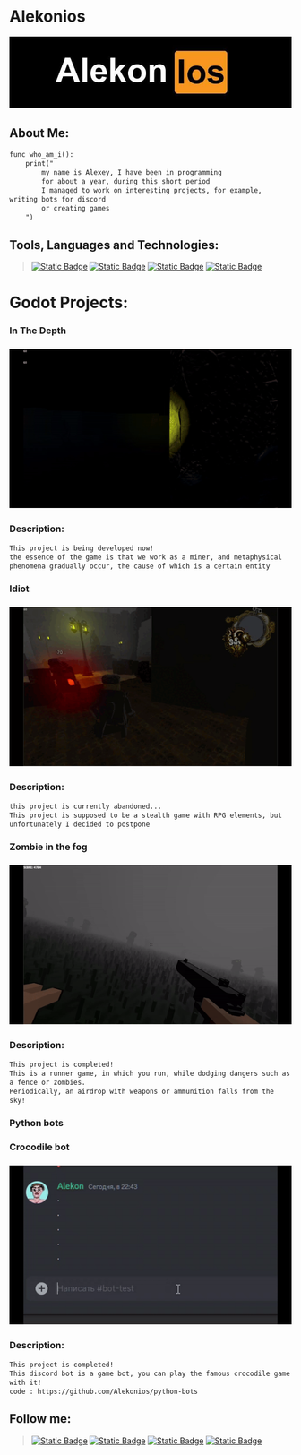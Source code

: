 # **Alekonios**
[![Header](https://github.com/Alekonios/alekonios/blob/main/images/baneer_for_git.jpg)](https://github.com/Alekonios)

## About Me:
```
func who_am_i():
    print("
        my name is Alexey, I have been in programming 
        for about a year, during this short period 
        I managed to work on interesting projects, for example, writing bots for discord 
        or creating games
    ")
```

## Tools, Languages and Technologies:
> [![Static Badge](https://img.shields.io/badge/Git-orange?style=for-the-badge&logo=git&logoColor=black)]()
[![Static Badge](https://img.shields.io/badge/ChatGPT-orange?style=for-the-badge&logo=OpenAI&logoColor=black)]()
[![Static Badge](https://img.shields.io/badge/Godot-orange?style=for-the-badge&logo=godotengine&logoColor=black)](https://godotengine.org/)
[![Static Badge](https://img.shields.io/badge/python-orange?style=for-the-badge&logo=python&logoColor=black)]()

# **Godot Projects:**
### In The Depth
### ![Collapse gif](https://github.com/Alekonios/alekonios/blob/main/images/ezgif.com-video-to-gif.gif)
### Description:
```
This project is being developed now!
the essence of the game is that we work as a miner, and metaphysical 
phenomena gradually occur, the cause of which is a certain entity

```
### Idiot
### ![Collapse gif](https://github.com/Alekonios/alekonios/blob/main/images/ezgif-6-0ecc632758.gif)
### Description:
```
this project is currently abandoned...
This project is supposed to be a stealth game with RPG elements, but unfortunately I decided to postpone

```
### Zombie in the fog
### ![Collapse gif](https://github.com/Alekonios/alekonios/blob/main/images/ezgif-4-a364a3a7f2.gif)
### Description:
```
This project is completed!
This is a runner game, in which you run, while dodging dangers such as a fence or zombies. 
Periodically, an airdrop with weapons or ammunition falls from the sky!

```

### **Python bots** 
### Crocodile bot
### ![Collapse gif](https://github.com/Alekonios/alekonios/blob/main/images/ezgif-6-9c1a194eed.gif)
### Description:

```
This project is completed!
This discord bot is a game bot, you can play the famous crocodile game with it!
code : https://github.com/Alekonios/python-bots
```

## Follow me:
>[![Static Badge](https://img.shields.io/badge/Discord-orange?style=for-the-badge&logo=discord&logoColor=black)](https://discord.gg/ZgjaYtVECD)
[![Static Badge](https://img.shields.io/badge/Steam-orange?style=for-the-badge&logo=steam&logoColor=black)](https://steamcommunity.com/profiles/76561199509811542/)
[![Static Badge](https://img.shields.io/badge/Itch.io-orange?style=for-the-badge&logo=itchdotio&logoColor=black)](https://sequential-studio.itch.io/)
[![Static Badge](https://img.shields.io/badge/telegram-orange?style=for-the-badge&logo=telegram&logoColor=black)](https://t.me/Alekoon)